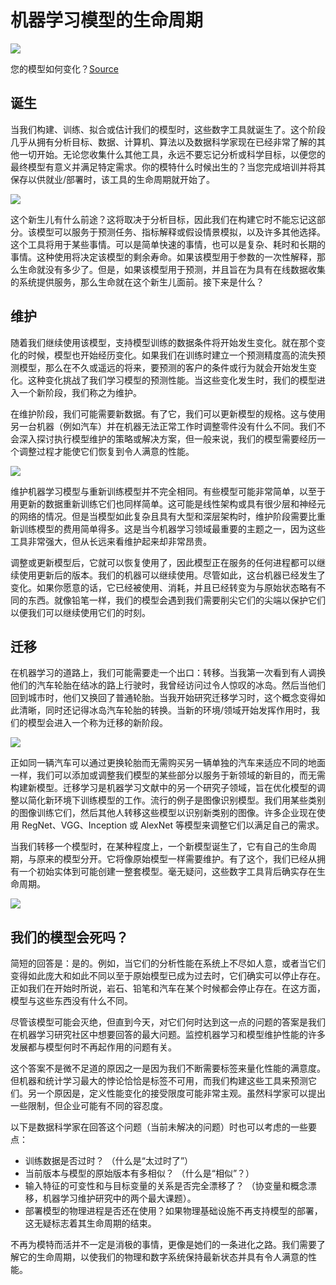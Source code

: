 # 机器学习模型的生命周期

![](https://s2.loli.net/2023/05/20/VLo5f8IQHbFlnCZ.png)



您的模型如何变化？[Source](https://towardsdatascience.com/the-lifetime-of-a-machine-learning-model-392e1fadf84a "Source")



## 诞生

当我们构建、训练、拟合或估计我们的模型时，这些数字工具就诞生了。这个阶段几乎从拥有分析目标、数据、计算机、算法以及数据科学家现在已经非常了解的其他一切开始。无论您收集什么其他工具，永远不要忘记分析或科学目标，以便您的最终模型有意义并满足特定需求。你的模特什么时候出生的？当您完成培训并将其保存以供就业/部署时，该工具的生命周期就开始了。

![](https://s2.loli.net/2023/05/20/GbOlJxPaAHyQ5cW.png)



这个新生儿有什么前途？这将取决于分析目标，因此我们在构建它时不能忘记这部分。该模型可以服务于预测任务、指标解释或假设情景模拟，以及许多其他选择。这个工具将用于某些事情。可以是简单快速的事情，也可以是复杂、耗时和长期的事情。这种使用将决定该模型的剩余寿命。如果该模型用于参数的一次性解释，那么生命就没有多少了。但是，如果该模型用于预测，并且旨在为具有在线数据收集的系统提供服务，那么生命就在这个新生儿面前。接下来是什么？



## 维护

随着我们继续使用该模型，支持模型训练的数据条件将开始发生变化。就在那个变化的时候，模型也开始经历变化。如果我们在训练时建立一个预测精度高的流失预测模型，那么在不久或遥远的将来，要预测的客户的条件或行为就会开始发生变化。这种变化挑战了我们学习模型的预测性能。当这些变化发生时，我们的模型进入一个新阶段，我们称之为维护。

在维护阶段，我们可能需要新数据。有了它，我们可以更新模型的规格。这与使用另一台机器（例如汽车）并在机器无法正常工作时调整零件没有什么不同。我们不会深入探讨执行模型维护的策略或解决方案，但一般来说，我们的模型需要经历一个调整过程才能使它们恢复到令人满意的性能。

![](https://s2.loli.net/2023/05/20/2SF6iOxdvKmNGUP.png)



维护机器学习模型与重新训练模型并不完全相同。有些模型可能非常简单，以至于用更新的数据重新训练它们也同样简单。这可能是线性架构或具有很少层和神经元的网络的情况。但是当模型如此复杂且具有大型和深层架构时，维护阶段需要比重新训练模型的费用简单得多。这是当今机器学习领域最重要的主题之一，因为这些工具非常强大，但从长远来看维护起来却非常昂贵。

调整或更新模型后，它就可以恢复使用了，因此模型正在服务的任何进程都可以继续使用更新后的版本。我们的机器可以继续使用。尽管如此，这台机器已经发生了变化。如果你愿意的话，它已经被使用、消耗，并且已经转变为与原始状态略有不同的东西。就像铅笔一样，我们的模型会遇到我们需要削尖它们的尖端以保护它们以便我们可以继续使用它们的时刻。



## 迁移

在机器学习的道路上，我们可能需要走一个出口：转移。当我第一次看到有人调换他们的汽车轮胎在结冰的路上行驶时，我曾经访问过令人惊叹的冰岛。然后当他们回到城市时，他们又换回了普通轮胎。当我开始研究迁移学习时，这个概念变得如此清晰，同时还记得冰岛汽车轮胎的转换。当新的环境/领域开始发挥作用时，我们的模型会进入一个称为迁移的新阶段。

![](https://s2.loli.net/2023/05/20/3lowxuNWryaBkqs.png)



正如同一辆汽车可以通过更换轮胎而无需购买另一辆单独的汽车来适应不同的地面一样，我们可以添加或调整我们模型的某些部分以服务于新领域的新目的，而无需构建新模型。迁移学习是机器学习文献中的另一个研究子领域，旨在优化模型的调整以简化新环境下训练模型的工作。流行的例子是图像识别模型。我们用某些类别的图像训练它们，然后其他人转移这些模型以识别新类别的图像。许多企业现在使用 RegNet、VGG、Inception 或 AlexNet 等模型来调整它们以满足自己的需求。

当我们转移一个模型时，在某种程度上，一个新模型诞生了，它有自己的生命周期，与原来的模型分开。它将像原始模型一样需要维护。有了这个，我们已经从拥有一个初始实体到可能创建一整套模型。毫无疑问，这些数字工具背后确实存在生命周期。

![](https://s2.loli.net/2023/05/20/M3pQghBEfSlzn5O.png)



## 我们的模型会死吗？

简短的回答是：是的。例如，当它们的分析性能在系统上不尽如人意，或者当它们变得如此庞大和如此不同以至于原始模型已成为过去时，它们确实可以停止存在。正如我们在开始时所说，岩石、铅笔和汽车在某个时候都会停止存在。在这方面，模型与这些东西没有什么不同。

尽管该模型可能会灭绝，但直到今天，对它们何时达到这一点的问题的答案是我们在机器学习研究社区中想要回答的最大问题。监控机器学习和模型维护性能的许多发展都与模型何时不再起作用的问题有关。

这个答案不是微不足道的原因之一是因为我们不断需要标签来量化性能的满意度。但机器和统计学习最大的悖论恰恰是标签不可用，而我们构建这些工具来预测它们。另一个原因是，定义性能变化的接受限度可能非常主观。虽然科学家可以提出一些限制，但企业可能有不同的容忍度。

以下是数据科学家在回答这个问题（当前未解决的问题）时也可以考虑的一些要点：

- 训练数据是否过时？ （什么是“太过时了”）
- 当前版本与模型的原始版本有多相似？ （什么是“相似”？）
- 输入特征的可变性和与目标变量的关系是否完全漂移了？ （协变量和概念漂移，机器学习维护研究中的两个最大课题）。
- 部署模型的物理进程是否还在使用？如果物理基础设施不再支持模型的部署，这无疑标志着其生命周期的结束。

不再为模特而活并不一定是消极的事情，更像是她们的一条进化之路。我们需要了解它的生命周期，以使我们的物理和数字系统保持最新状态并具有令人满意的性能。